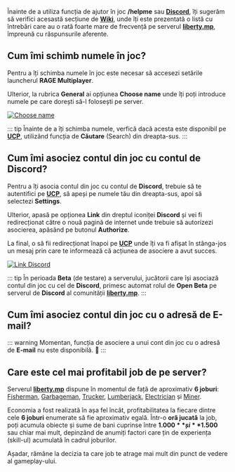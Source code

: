Înainte de a utiliza funcția de ajutor în joc **/helpme** sau [**Discord**](https://liberty.mp/discord), îți sugerăm să verifici acesastă secțiune de [**Wiki**](https://wiki.liberty.mp), unde îți este prezentată o listă cu întrebări care au o rată foarte mare de frecvență pe serverul [**liberty.mp**](https://liberty.mp), împreună cu răspunsurile aferente.

## Cum îmi schimb numele în joc?

Pentru a îți schimba numele în joc este necesar să accesezi setările launcherul **RAGE Multiplayer**.

Ulterior, la rubrica **General** ai opțiunea **Choose name** unde îți poți introduce numele pe care dorești să-l folosești pe server.

[![Choose name](https://i.imgur.com/2m0U8hn.gif)](https://i.imgur.com/2m0U8hn.gif 'Choose name')

::: tip
Înainte de a îți schimba numele, verfică dacă acesta este disponibil pe [**UCP**](https://ucp.liberty.mp/), utilizând funcția de **Căutare** (Search) din dreapta-sus.
:::

## Cum îmi asociez contul din joc cu contul de Discord?

Pentru a îți asocia contul din joc cu contul de **Discord**, trebuie să te autentifici pe [**UCP**](https://ucp.liberty.mp/), să apeși pe numele tău din dreapta-sus, apoi să selectezi **Settings**. 

Ulterior, apasă pe opționea **Link** din dreptul iconiței **Discord** și vei fi redirecționat către o nouă pagină de internet unde trebuie să autorizezi asocierea, apăsând pe butonul **Authorize**. 

La final, o să fii redirecționat înapoi pe [**UCP**](https://ucp.liberty.mp/) unde îți va fi afișat în stânga-jos un mesaj prin care te informează că acțiunea de asociere a avut succes. 

[![Link Discord](https://i.imgur.com/cn2tW1u.gif)](https://i.imgur.com/cn2tW1u.gif 'Link Discord')

::: tip
În perioada **Beta** (de testare) a serverului, jucătorii care își asociază contul din joc cu cel de **Discord**, primesc automat rolul de **Open Beta** pe serverul de **Discord** al comunității [**liberty.mp**](https://liberty.mp/discord).
::: 

## Cum îmi asociez contul din joc cu o adresă de E-mail?

::: warning
Momentan, funcția de asociere a unui cont din joc cu o adresă de **E-mail** nu este disponibilă. :slightly_frowning_face: 
:::

## Care este cel mai profitabil job de pe server?

Serverul [**liberty.mp**](https://ucp.liberty.mp/) dispune în momentul de față de aproximativ **6 joburi**: [Fisherman](https://wiki.liberty.mp/jobs/fisherman/), [Garbageman](https://wiki.liberty.mp/jobs/garbageman/), [Trucker](https://wiki.liberty.mp/jobs/trucker/), [Lumberjack](https://wiki.liberty.mp/jobs/lumberjack/), [Electrician](https://wiki.liberty.mp/jobs/electrician/) și [Miner](https://wiki.liberty.mp/jobs/miner/). 

Economia a fost realizată în așa fel încât, profitabilitatea la fiecare dintre cele **6 joburi** enumerate să fie aproximativ egală. Într-o **oră jucată** la job, poți acumula obiecte și sume de bani cuprinse între **$1.000** și **$1.500** sau chiar mai mult, depinzând de anumiți factori care țin de experiența (skill-ul) acumulată în cadrul joburilor. 

Așadar, rămâne la decizia ta care job te atrage mai mult din punct de vedere al gameplay-ului. 
